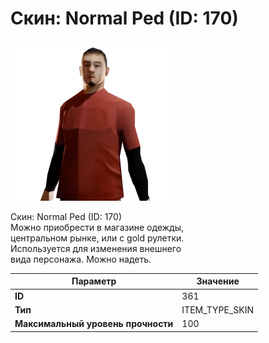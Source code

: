 # Скин: Normal Ped (ID: 170)

![Item Image](../img/361.webp?raw=true)

Скин: Normal Ped (ID: 170)<br>Можно приобрести в магазине одежды,<br>центральном рынке, или с gold рулетки.<br>Используется для изменения внешнего<br>вида персонажа. Можно надеть.


| Параметр | Значение |
|----------|----------|
| **ID** | 361 |
| **Тип** | ITEM_TYPE_SKIN |
| **Максимальный уровень прочности** | 100 |


